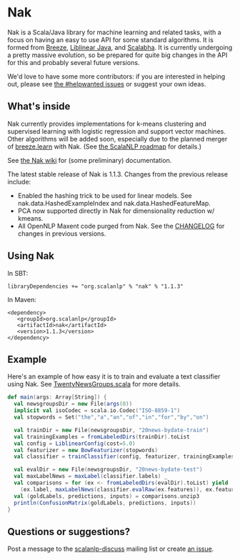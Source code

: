 # Nak

Nak is a Scala/Java library for machine learning and related tasks, with a focus on having an easy to use API for some standard algorithms. It is formed from [Breeze](https://github.com/scalanlp/breeze), [Liblinear Java](http://liblinear.bwaldvogel.de/), and [Scalabha](https://github.com/utcompling/Scalabha). It is currently undergoing a pretty massive evolution, so be prepared for quite big changes in the API for this and probably several future versions. 

We'd love to have some more contributors: if you are interested in helping out, please see [the #helpwanted issues](https://github.com/scalanlp/nak/issues/search?q=%23helpwanted) or suggest your own ideas.

## What's inside

Nak currently provides implementations for k-means clustering and supervised learning with logistic regression and support vector machines. Other algorithms will be added soon, especially due to the planned merger of [breeze.learn](https://github.com/scalanlp/breeze/tree/master/learn) with Nak. (See [the ScalaNLP roadmap](https://github.com/scalanlp/breeze/wiki/ScalaNLP-Roadmap) for details.)

See [the Nak wiki](https://github.com/scalanlp/nak/wiki) for (some preliminary) documentation.

The latest stable release of Nak is 1.1.3. Changes from the previous release include:

* Enabled the hashing trick to be used for linear models. See nak.data.HashedExampleIndex and nak.data.HashedFeatureMap.
* PCA now supported directly in Nak for dimensionality reduction w/ kmeans.
* All OpenNLP Maxent code purged from Nak.
See the [CHANGELOG](https://github.com/scalanlp/nak/wiki/CHANGELOG) for changes in previous versions.

## Using Nak

In SBT:

    libraryDependencies += "org.scalanlp" % "nak" % "1.1.3"

In Maven:

    <dependency>
       <groupId>org.scalanlp</groupId>
       <artifactId>nak</artifactId>
       <version>1.1.3</version>
    </dependency>


## Example

Here's an example of how easy it is to train and evaluate a text classifier using Nak. See [TwentyNewsGroups.scala](https://github.com/scalanlp/nak/blob/master/src/main/scala/nak/example/TwentyNewsGroups.scala) for more details.


```scala
def main(args: Array[String]) {
  val newsgroupsDir = new File(args(0))
  implicit val isoCodec = scala.io.Codec("ISO-8859-1")
  val stopwords = Set("the","a","an","of","in","for","by","on")

  val trainDir = new File(newsgroupsDir, "20news-bydate-train")
  val trainingExamples = fromLabeledDirs(trainDir).toList
  val config = LiblinearConfig(cost=5.0)
  val featurizer = new BowFeaturizer(stopwords)
  val classifier = trainClassifier(config, featurizer, trainingExamples)

  val evalDir = new File(newsgroupsDir, "20news-bydate-test")
  val maxLabelNews = maxLabel(classifier.labels) _
  val comparisons = for (ex <- fromLabeledDirs(evalDir).toList) yield 
    (ex.label, maxLabelNews(classifier.evalRaw(ex.features)), ex.features)
  val (goldLabels, predictions, inputs) = comparisons.unzip3
  println(ConfusionMatrix(goldLabels, predictions, inputs))
}
```


## Questions or suggestions?

Post a message to the [scalanlp-discuss](https://groups.google.com/forum/?fromgroups#!forum/scalanlp-discuss) mailing list or create [an issue](https://github.com/scalanlp/nak/issues).


